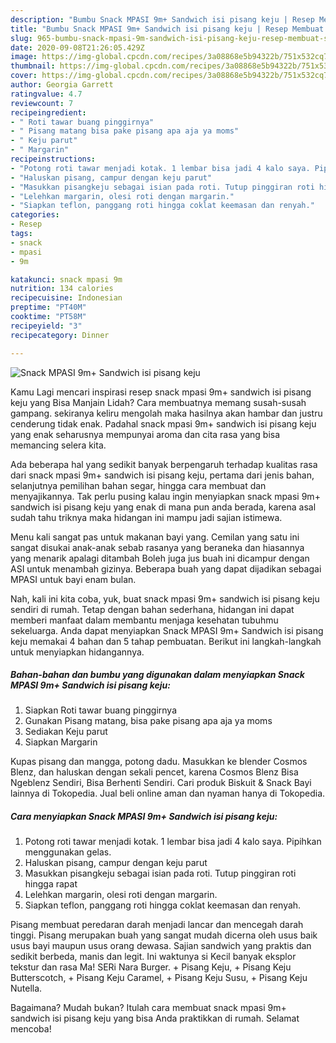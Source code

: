 ```yaml
---
description: "Bumbu Snack MPASI 9m+ Sandwich isi pisang keju | Resep Membuat Snack MPASI 9m+ Sandwich isi pisang keju Yang Paling Enak"
title: "Bumbu Snack MPASI 9m+ Sandwich isi pisang keju | Resep Membuat Snack MPASI 9m+ Sandwich isi pisang keju Yang Paling Enak"
slug: 965-bumbu-snack-mpasi-9m-sandwich-isi-pisang-keju-resep-membuat-snack-mpasi-9m-sandwich-isi-pisang-keju-yang-paling-enak
date: 2020-09-08T21:26:05.429Z
image: https://img-global.cpcdn.com/recipes/3a08868e5b94322b/751x532cq70/snack-mpasi-9m-sandwich-isi-pisang-keju-foto-resep-utama.jpg
thumbnail: https://img-global.cpcdn.com/recipes/3a08868e5b94322b/751x532cq70/snack-mpasi-9m-sandwich-isi-pisang-keju-foto-resep-utama.jpg
cover: https://img-global.cpcdn.com/recipes/3a08868e5b94322b/751x532cq70/snack-mpasi-9m-sandwich-isi-pisang-keju-foto-resep-utama.jpg
author: Georgia Garrett
ratingvalue: 4.7
reviewcount: 7
recipeingredient:
- " Roti tawar buang pinggirnya"
- " Pisang matang bisa pake pisang apa aja ya moms"
- " Keju parut"
- " Margarin"
recipeinstructions:
- "Potong roti tawar menjadi kotak. 1 lembar bisa jadi 4 kalo saya. Pipihkan menggunakan gelas."
- "Haluskan pisang, campur dengan keju parut"
- "Masukkan pisangkeju sebagai isian pada roti. Tutup pinggiran roti hingga rapat"
- "Lelehkan margarin, olesi roti dengan margarin."
- "Siapkan teflon, panggang roti hingga coklat keemasan dan renyah."
categories:
- Resep
tags:
- snack
- mpasi
- 9m

katakunci: snack mpasi 9m 
nutrition: 134 calories
recipecuisine: Indonesian
preptime: "PT40M"
cooktime: "PT58M"
recipeyield: "3"
recipecategory: Dinner

---
```



![Snack MPASI 9m+ Sandwich isi pisang keju](https://img-global.cpcdn.com/recipes/3a08868e5b94322b/751x532cq70/snack-mpasi-9m-sandwich-isi-pisang-keju-foto-resep-utama.jpg)

Kamu Lagi mencari inspirasi resep snack mpasi 9m+ sandwich isi pisang keju yang Bisa Manjain Lidah? Cara membuatnya memang susah-susah gampang. sekiranya keliru mengolah maka hasilnya akan hambar dan justru cenderung tidak enak. Padahal snack mpasi 9m+ sandwich isi pisang keju yang enak seharusnya mempunyai aroma dan cita rasa yang bisa memancing selera kita.

Ada beberapa hal yang sedikit banyak berpengaruh terhadap kualitas rasa dari snack mpasi 9m+ sandwich isi pisang keju, pertama dari jenis bahan, selanjutnya pemilihan bahan segar, hingga cara membuat dan menyajikannya. Tak perlu pusing kalau ingin menyiapkan snack mpasi 9m+ sandwich isi pisang keju yang enak di mana pun anda berada, karena asal sudah tahu triknya maka hidangan ini mampu jadi sajian istimewa.

Menu kali sangat pas untuk makanan bayi yang. Cemilan yang satu ini sangat disukai anak-anak sebab rasanya yang beraneka dan hiasannya yang menarik apalagi ditambah Boleh juga jus buah ini dicampur dengan ASI untuk menambah gizinya. Beberapa buah yang dapat dijadikan sebagai MPASI untuk bayi enam bulan.


Nah, kali ini kita coba, yuk, buat snack mpasi 9m+ sandwich isi pisang keju sendiri di rumah. Tetap dengan bahan sederhana, hidangan ini dapat memberi manfaat dalam membantu menjaga kesehatan tubuhmu sekeluarga. Anda dapat menyiapkan Snack MPASI 9m+ Sandwich isi pisang keju memakai 4 bahan dan 5 tahap pembuatan. Berikut ini langkah-langkah untuk menyiapkan hidangannya.

<!--inarticleads1-->

##### Bahan-bahan dan bumbu yang digunakan dalam menyiapkan Snack MPASI 9m+ Sandwich isi pisang keju:

1. Siapkan  Roti tawar buang pinggirnya
1. Gunakan  Pisang matang, bisa pake pisang apa aja ya moms
1. Sediakan  Keju parut
1. Siapkan  Margarin


Kupas pisang dan mangga, potong dadu. Masukkan ke blender Cosmos Blenz, dan haluskan dengan sekali pencet, karena Cosmos Blenz Bisa Ngeblenz Sendiri, Bisa Berhenti Sendiri. Cari produk Biskuit &amp; Snack Bayi lainnya di Tokopedia. Jual beli online aman dan nyaman hanya di Tokopedia. 

<!--inarticleads2-->

##### Cara menyiapkan Snack MPASI 9m+ Sandwich isi pisang keju:

1. Potong roti tawar menjadi kotak. 1 lembar bisa jadi 4 kalo saya. Pipihkan menggunakan gelas.
1. Haluskan pisang, campur dengan keju parut
1. Masukkan pisangkeju sebagai isian pada roti. Tutup pinggiran roti hingga rapat
1. Lelehkan margarin, olesi roti dengan margarin.
1. Siapkan teflon, panggang roti hingga coklat keemasan dan renyah.


Pisang membuat peredaran darah menjadi lancar dan mencegah darah tinggi. Pisang merupakan buah yang sangat mudah dicerna oleh usus baik usus bayi maupun usus orang dewasa. Sajian sandwich yang praktis dan sedikit berbeda, manis dan legit. Ini waktunya si Kecil banyak eksplor tekstur dan rasa Ma! SERi Nara Burger. + Pisang Keju, + Pisang Keju Butterscotch, + Pisang Keju Caramel, + Pisang Keju Susu, + Pisang Keju Nutella. 

Bagaimana? Mudah bukan? Itulah cara membuat snack mpasi 9m+ sandwich isi pisang keju yang bisa Anda praktikkan di rumah. Selamat mencoba!
